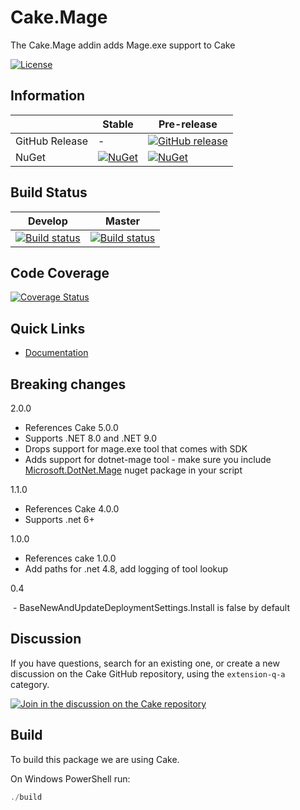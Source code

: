 # Cake.Mage

The Cake.Mage addin adds Mage.exe support to Cake

[![License](http://img.shields.io/:license-mit-blue.svg)](http://cake-contrib.mit-license.org)

## Information

| | Stable | Pre-release |
|---|---|---|
|GitHub Release|-|[![GitHub release](https://img.shields.io/github/release/cake-contrib/Cake.Mage.svg)](https://github.com/cake-contrib/Cake.Mage/releases/latest)|
|NuGet|[![NuGet](https://img.shields.io/nuget/v/Cake.Mage.svg)](https://www.nuget.org/packages/Cake.Mage)|[![NuGet](https://img.shields.io/nuget/vpre/Cake.Mage.svg)](https://www.nuget.org/packages/Cake.Mage)|

## Build Status

|Develop|Master|
|:--:|:--:|
|[![Build status](https://ci.appveyor.com/api/projects/status/5hl4g2ilm5rmsj84/branch/develop?svg=true)](https://ci.appveyor.com/project/cakecontrib/cake-mage/branch/develop)|[![Build status](https://ci.appveyor.com/api/projects/status/5hl4g2ilm5rmsj84/branch/develop?svg=true)](https://ci.appveyor.com/project/cakecontrib/cake-mage/branch/master)|

## Code Coverage

[![Coverage Status](https://coveralls.io/repos/github/cake-contrib/Cake.Mage/badge.svg?branch=develop)](https://coveralls.io/github/cake-contrib/Cake.Mage?branch=develop)

## Quick Links

- [Documentation](https://cake-contrib.github.io/Cake.Mage)

## Breaking changes

2.0.0
- References Cake 5.0.0
- Supports .NET 8.0 and .NET 9.0
- Drops support for mage.exe tool that comes with SDK
- Adds support for dotnet-mage tool - make sure you include [Microsoft.DotNet.Mage](https://www.nuget.org/packages/Microsoft.DotNet.Mage/) nuget package in your script

1.1.0
- References Cake 4.0.0
- Supports .net 6+

1.0.0

- References cake 1.0.0
- Add paths for .net 4.8, add logging of tool lookup

0.4

​	- BaseNewAndUpdateDeploymentSettings.Install is false by default

## Discussion

If you have questions, search for an existing one, or create a new discussion on the Cake GitHub repository, using the `extension-q-a` category.

[![Join in the discussion on the Cake repository](https://img.shields.io/badge/GitHub-Discussions-green?logo=github)](https://github.com/cake-build/cake/discussions/categories/extension-q-a)

## Build

To build this package we are using Cake.

On Windows PowerShell run:

```powershell
./build
```